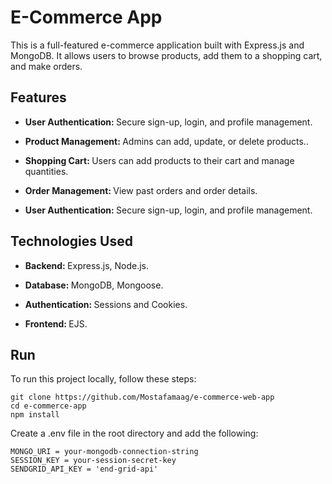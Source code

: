 # E-Commerce App

This is a full-featured e-commerce application built with Express.js and MongoDB. 
It allows users to browse products, add them to a shopping cart, and make orders. 

## Features
- <p align="left"><strong> User Authentication: </strong>Secure sign-up, login, and profile management.</p>
- <p align="left"><strong> Product Management: </strong>Admins can add, update, or delete products..</p>
- <p align="left"><strong> Shopping Cart: </strong>Users can add products to their cart and manage quantities.</p>
- <p align="left"><strong> Order Management: </strong>View past orders and order details.</p>
- <p align="left"><strong> User Authentication: </strong>Secure sign-up, login, and profile management.</p>

## Technologies Used
- <p align="left"><strong> Backend: </strong>Express.js, Node.js.</p>
- <p align="left"><strong> Database: </strong>MongoDB, Mongoose.</p>
- <p align="left"><strong>Authentication: </strong>Sessions and Cookies.</p>
- <p align="left"><strong>Frontend: </strong>EJS.</p>

## Run
  To run this project locally, follow these steps:
  
    git clone https://github.com/Mostafamaag/e-commerce-web-app
    cd e-commerce-app
    npm install

  Create a .env file in the root directory and add the following:
  
    MONGO_URI = your-mongodb-connection-string
    SESSION_KEY = your-session-secret-key
    SENDGRID_API_KEY = 'end-grid-api'


